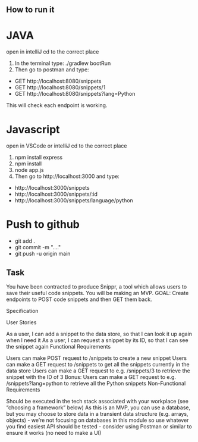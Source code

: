## How to run it

# JAVA

open in intelliJ
cd to the correct place

1. In the terminal type:  ./gradlew bootRun
2. Then go to postman and type:
 - GET http://localhost:8080/snippets
 - GET http://localhost:8080/snippets/1
 - GET http://localhost:8080/snippets?lang=Python

This will check each endpoint is working.

# Javascript

open in VSCode or intelliJ
cd to the correct place

1. npm install express
2. npm install
3. node app.js
4. Then go to http://localhost:3000 and type:
- http://localhost:3000/snippets
- http://localhost:3000/snippets/:id
- http://localhost:3000/snippets/language/python

# Push to github
- git add .
- git commit -m "...."
- git push -u origin main


## Task 

You have been contracted to produce Snippr, a tool which allows users to save their useful code snippets. You will be making an MVP.
GOAL: Create endpoints to POST code snippets and then GET them back.

Specification

User Stories

As a user, I can add a snippet to the data store, so that I can look it up again when I need it
As a user, I can request a snippet by its ID, so that I can see the snippet again
Functional Requirements

Users can make POST request to /snippets to create a new snippet
Users can make a GET request to /snippets to get all the snippets currently in the data store
Users can make a GET request to e.g. /snippets/3 to retrieve the snippet with the ID of 3
Bonus: Users can make a GET request to e.g. /snippets?lang=python to retrieve all the Python snippets
Non-Functional Requirements

Should be executed in the tech stack associated with your workplace (see “choosing a framework” below)
As this is an MVP, you can use a database, but you may choose to store data in a transient data structure (e.g. arrays, objects) - we’re not focusing on databases in this module so use whatever you find easiest
API should be tested - consider using Postman or similar to ensure it works (no need to make a UI)